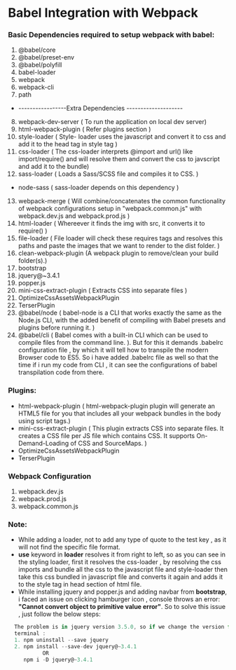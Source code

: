# Babel Integration with Webpack

### Basic Dependencies required to setup webpack with babel:
1. @babel/core
2. @babel/preset-env
3. @babel/polyfill
4. babel-loader
5. webpack
6. webpack-cli
7. path
* -----------------Extra Dependencies --------------------
8. webpack-dev-server ( To run the application  on local dev server)
9. html-webpack-plugin ( Refer plugins section )  
10. style-loader  ( Style- loader uses the javascript and convert it to css and add it to the head tag in style tag )
11. css-loader ( The css-loader interprets @import and url() like import/require() and will resolve them and convert the css to javscript and add it to the bundle)
12. sass-loader ( Loads a Sass/SCSS file and compiles it to CSS. )
  * node-sass ( sass-loader depends on this dependency )
13. webpack-merge ( Will combine/concatenates the common functionality of webpack configurations setup in                                  "webpack.common.js" with webpack.dev.js and webpack.prod.js )
14. html-loader  ( Whereever it finds the img with src, it converts it to require() )
15. file-loader  ( File loader will check these requires tags and resolves this paths and paste the images that we                     want to render to the dist folder. )
16. clean-webpack-plugin (A webpack plugin to remove/clean your build folder(s).)
17. bootstrap
18. jquery@~3.4.1
19. popper.js
20. mini-css-extract-plugin ( Extracts CSS into separate files )
21. OptimizeCssAssetsWebpackPlugin
22. TerserPlugin
23. @babel/node  ( babel-node is a CLI that works exactly the same as the Node.js CLI, with the added benefit of compiling with Babel presets and plugins before running it. )
24. @babel/cli ( Babel comes with a built-in CLI which can be used to compile files from the command line. ). But for this it demands .babelrc configuration file , by which it will tell how to transpile the modern Browser code to ES5. So i have added .babelrc file as well so that the time if i run my code from CLI , it can see the configurations of babel transpilation code from there.

### Plugins:
* html-webpack-plugin ( html-webpack-plugin plugin will generate an HTML5 file for you that includes all your webpack bundles in the body using script tags.)
* mini-css-extract-plugin ( This plugin extracts CSS into separate files. It creates a CSS file per JS file which                                  contains CSS. It supports On-Demand-Loading of CSS and SourceMaps. )
* OptimizeCssAssetsWebpackPlugin
* TerserPlugin

### Webpack Configuration
 1. webpack.dev.js
 2. webpack.prod.js
 3. webpack.common.js

### Note:
* While adding a loader, not to add any type of quote to the test key , as it will not find the specific file format.
* **use** keyword in **loader** resolves it from right to left, so as you can see in the styling loader, first it resolves the css-loader , by resolving the css imports and bundle all the css to the javascript file and style-loader then take this css bundled in javascript file and converts it again and adds it to the style tag in head section of html file.
* While installing jquery and popper.js and adding navbar from **bootstrap**, i faced an issue on clicking hamburger icon , console throws an error: **"Cannot convert object to primitive value error"**. So to solve this issue , just follow the below steps:
```javascript
  The problem is in jquery version 3.5.0, so if we change the version from 3.5.0 to 3.4.1, it will start working
  terminal :
  1. npm uninstall --save jquery
  2. npm install --save-dev jquery@~3.4.1
           OR
     npm i -D jquery@~3.4.1

```
